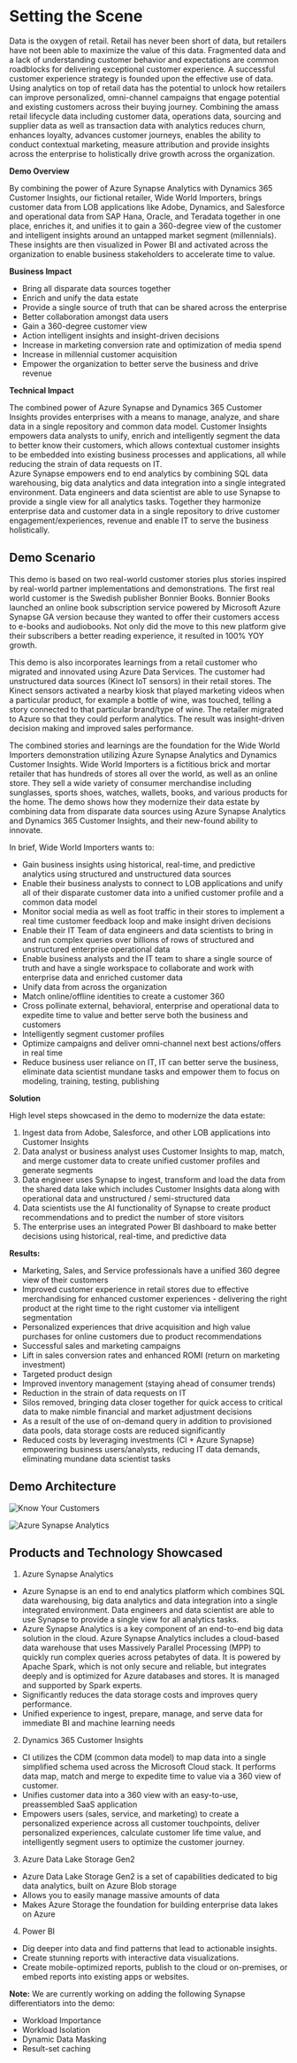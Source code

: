 # Setting the Scene 

Data is the oxygen of retail.  Retail has never been short of data, but retailers have not been able to maximize the value of this data. Fragmented data and a lack of understanding customer behavior and expectations are common roadblocks for delivering exceptional customer experience. A successful customer experience strategy is founded upon the effective use of data. Using analytics on top of retail data has the potential to unlock how retailers can improve personalized, omni-channel campaigns that engage potential and existing customers across their buying journey. Combining the amass retail lifecycle data including customer data, operations data, sourcing and supplier data as well as transaction data with analytics reduces churn, enhances loyalty, advances customer journeys, enables the ability to conduct contextual marketing, measure attribution and provide insights across the enterprise to holistically drive growth across the organization. 

__Demo Overview__

By combining the power of Azure Synapse Analytics with Dynamics 365 Customer Insights, our fictional retailer, Wide World Importers, brings customer data from LOB applications like Adobe, Dynamics, and Salesforce and operational data from SAP Hana, Oracle, and Teradata together in one place, enriches it, and unifies it to gain a 360-degree view of the customer and intelligent insights around an untapped market segment (millennials). These insights are then visualized in Power BI and activated across the organization to enable business stakeholders to accelerate time to value.

__Business Impact__

* Bring all disparate data sources together
* Enrich and unify the data estate
* Provide a single source of truth that can be shared across the enterprise
* Better collaboration amongst data users
* Gain a 360-degree customer view 
* Action intelligent insights and insight-driven decisions
* Increase in marketing conversion rate and optimization of media spend
* Increase in millennial customer acquisition
* Empower the organization to better serve the business and drive revenue

__Technical Impact__

The combined power of Azure Synapse and Dynamics 365 Customer Insights provides enterprises with a means to manage, analyze, and share data in a single repository and common data model. Customer Insights empowers data analysts to unify, enrich and intelligently segment the data to better know their customers, which allows contextual customer insights to be embedded into existing business processes and applications, all while reducing the strain of data requests on IT.  
Azure Synapse empowers end to end analytics by combining SQL data warehousing, big data analytics and data integration into a single integrated environment. Data engineers and data scientist are able to use Synapse to provide a single view for all analytics tasks. Together they harmonize enterprise data and customer data in a single repository to drive customer engagement/experiences, revenue and enable IT to serve the business holistically. 

## Demo Scenario

This demo is based on two real-world customer stories plus stories inspired by real-world partner implementations and demonstrations. 
The first real world customer is the Swedish publisher Bonnier Books.  Bonnier Books launched an online book subscription service powered by Microsoft Azure Synapse GA version because they wanted to offer their customers access to e-books and audiobooks. Not only did the move to this new platform give their subscribers a better reading experience, it resulted in 100% YOY growth.    

This demo is also incorporates learnings from a retail customer who migrated and innovated using Azure Data Services. The customer had unstructured data sources (Kinect IoT sensors) in their retail stores. The Kinect sensors activated a nearby kiosk that played marketing videos when a particular product, for example a bottle of wine, was touched, telling a story connected to that particular brand/type of wine. The retailer migrated to Azure so that they could perform analytics. The result was insight-driven decision making and improved sales performance.  

The combined stories and learnings are the foundation for the Wide World Importers demonstration utilizing Azure Synapse Analytics and Dynamics Customer Insights.  Wide World Importers is a fictitious brick and mortar retailer that has hundreds of stores all over the world, as well as an online store. They sell a wide variety of consumer merchandise including sunglasses, sports shoes, watches, wallets, books, and various products for the home. The demo shows how they modernize their data estate by combining data from disparate data sources using Azure Synapse Analytics and Dynamics 365 Customer Insights, and their new-found ability to innovate.

In brief, Wide World Importers wants to:
* Gain business insights using historical, real-time, and predictive analytics using structured and unstructured data sources
* Enable their business analysts to connect to LOB applications and unify all of their disparate customer data into a unified customer profile and a common data model
* Monitor social media as well as foot traffic in their stores to implement a real time customer feedback loop and make insight driven decisions
* Enable their IT Team of data engineers and data scientists to bring in and run complex queries over billions of rows of structured and unstructured enterprise operational data
* Enable business analysts and the IT team to share a single source of truth and have a single workspace to collaborate and work with enterprise data and enriched customer data
* Unify data from across the organization
* Match online/offline identities to create a customer 360
* Cross pollinate external, behavioral, enterprise and operational data to expedite time to value and better serve both the business and customers
* Intelligently segment customer profiles
* Optimize campaigns and deliver omni-channel next best actions/offers in real time
* Reduce business user reliance on IT, IT can better serve the business, eliminate data scientist mundane tasks and empower them to focus on modeling, training, testing, publishing

**Solution**

High level steps showcased in the demo to modernize the data estate:
1. Ingest data from Adobe, Salesforce, and other LOB applications into Customer Insights
2. Data analyst or business analyst uses Customer Insights to map, match, and merge customer data to create unified customer profiles and generate segments
3. Data engineer uses Synapse to ingest, transform and load the data from the shared data lake which includes Customer Insights data along with operational data and unstructured / semi-structured data 
4. Data scientists use the AI functionality of Synapse to create product recommendations and to predict the number of store visitors
5. The enterprise uses an integrated Power BI dashboard to make better decisions using historical, real-time, and predictive data

**Results:**
* Marketing, Sales, and Service professionals have a unified 360 degree view of their customers
* Improved customer experience in retail stores due to effective merchandising for enhanced customer experiences - delivering the right product at the right time to the right customer via intelligent segmentation
* Personalized experiences that drive acquisition and high value purchases for online customers due to product recommendations 
* Successful sales and marketing campaigns 
* Lift in sales conversion rates and enhanced ROMI (return on marketing investment)
* Targeted product design
* Improved inventory management (staying ahead of consumer trends)
* Reduction in the strain of data requests on IT
* Silos removed, bringing data closer together for quick access to critical data to make nimble financial and market adjustment decisions
* As a result of the use of on-demand query in addition to provisioned data pools, data storage costs are reduced significantly 
* Reduced costs by leveraging investments (CI + Azure Synapse) empowering business users/analysts, reducing IT data demands, eliminating mundane data scientist tasks

## Demo Architecture

![Know Your Customers](media/01-01.png)

![Azure Synapse Analytics](media/01-02.png)

## Products and Technology Showcased

1. Azure Synapse Analytics
* Azure Synapse is an end to end analytics platform which combines SQL data warehousing, big data analytics and data integration into a single integrated environment. Data engineers and data scientist are able to use Synapse to provide a single view for all analytics tasks. 
* Azure Synapse Analytics is a key component of an end-to-end big data solution in the cloud. Azure Synapse Analytics includes a cloud-based data warehouse that uses Massively Parallel Processing (MPP) to quickly run complex queries across petabytes of data.  It is powered by Apache Spark, which is not only secure and reliable, but integrates deeply and is optimized for Azure databases and stores. It is managed and supported by Spark experts.
* Significantly reduces the data storage costs and improves query performance.
* Unified experience to ingest, prepare, manage, and serve data for immediate BI and machine learning needs 

2. Dynamics 365 Customer Insights
* CI utilizes the CDM (common data model) to map data into a single simplified schema used across the Microsoft Cloud stack.  It performs data map, match and merge to expedite time to value via a 360 view of customer.
* Unifies customer data into a 360 view with an easy-to-use, preassembled SaaS application
* Empowers users (sales, service, and marketing) to create a personalized experience across all customer touchpoints, deliver personalized experiences, calculate customer life time value, and intelligently segment users to optimize the customer journey.

3. Azure Data Lake Storage Gen2
* Azure Data Lake Storage Gen2 is a set of capabilities dedicated to big data analytics, built on Azure Blob storage
* Allows you to easily manage massive amounts of data
* Makes Azure Storage the foundation for building enterprise data lakes on Azure

4.	Power BI
* Dig deeper into data and find patterns that lead to actionable insights.
* Create stunning reports with interactive data visualizations.
* Create mobile-optimized reports, publish to the cloud or on-premises, or embed reports into existing apps or websites.

**Note:**  We are currently working on adding the following Synapse differentiators into the demo:
* Workload Importance 	
* Workload Isolation 
* Dynamic Data Masking
* Result-set caching



